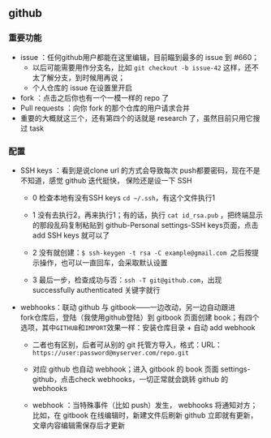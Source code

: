 ## github 

### 重要功能  
- issue ：任何github用户都能在这里编辑，目前瞄到最多的 issue 到 #660；  
  - 以后可能需要用作分支名，比如 `git checkout -b issue-42` 这样，还不太了解分支，到时候用再说；
  - 个人仓库的 issue 在设置里开启  
- fork ：点击之后你也有一个一模一样的 repo 了  
- Pull requests ：向你 fork 的那个仓库的用户请求合并  
- 重要的大概就这三个，还有第四个的话就是 research 了，虽然目前只用它搜过 task

### 配置  
- SSH keys ：看到是说clone url 的方式会导致每次 push都要密码，现在不是不知道，感觉 github 迭代挺快， 保险还是设一下 SSH  
  - 0 检查本地有没有SSH keys `cd ~/.ssh`，有这个文件执行1   

  - 1 没有去执行2，再来执行1；有的话，执行 `cat id_rsa.pub` ，把终端显示的那段乱码复制粘贴到 github-Personal settings-SSH keys页面，点击 add SSH keys 就可以了
  - 2 没有就创建：`$ ssh-keygen -t rsa -C example@gmail.com `之后按提示操作，也可以一直回车，会采取默认设置	
  - 3 最后一步，检查成功与否：`ssh -T git@github.com`，出现 successfully authenticated 关键字就行
- webhooks：联动 github 与 gitbook——一边改动，另一边自动跟进  
fork仓库后，登陆（我使用github登陆）到 gitbook 页面创建 book；有四个选项，其中`GITHUB`和`IMPORT`效果一样：安装仓库目录 + 自动 add webhook
  - 二者也有区别，后者可从别的 git 托管方导入，格式：URL：`https://user:password@myserver.com/repo.git`    
 
  - 对应 github 也自动 webhook；进入 gitbook 的 book 页面 settings-github，点击check webhooks，一切正常就会跳转 github 的 webhooks  
  - webhook ：当特殊事件（比如 push）发生， webhooks 将通知对方；比如，在 gitbook 在线编辑时，新建文件后刷新 github 立即就有更新，文章内容编辑需保存后才更新      
 


